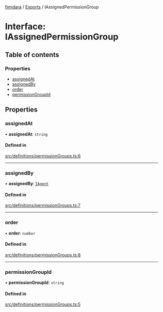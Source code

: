 [fimidara](../README.md) / [Exports](../modules.md) / IAssignedPermissionGroup

# Interface: IAssignedPermissionGroup

## Table of contents

### Properties

- [assignedAt](IAssignedPermissionGroup.md#assignedat)
- [assignedBy](IAssignedPermissionGroup.md#assignedby)
- [order](IAssignedPermissionGroup.md#order)
- [permissionGroupId](IAssignedPermissionGroup.md#permissiongroupid)

## Properties

### assignedAt

• **assignedAt**: `string`

#### Defined in

[src/definitions/permissionGroups.ts:6](https://github.com/softkave/files-js/blob/353a07f/src/definitions/permissionGroups.ts#L6)

___

### assignedBy

• **assignedBy**: [`IAgent`](IAgent.md)

#### Defined in

[src/definitions/permissionGroups.ts:7](https://github.com/softkave/files-js/blob/353a07f/src/definitions/permissionGroups.ts#L7)

___

### order

• **order**: `number`

#### Defined in

[src/definitions/permissionGroups.ts:8](https://github.com/softkave/files-js/blob/353a07f/src/definitions/permissionGroups.ts#L8)

___

### permissionGroupId

• **permissionGroupId**: `string`

#### Defined in

[src/definitions/permissionGroups.ts:5](https://github.com/softkave/files-js/blob/353a07f/src/definitions/permissionGroups.ts#L5)
